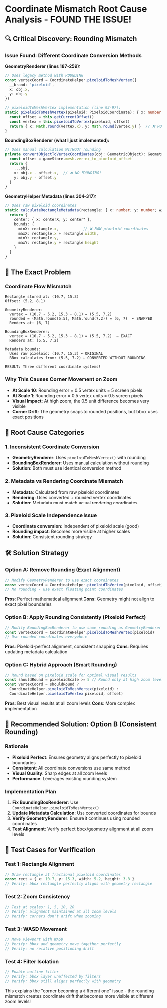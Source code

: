 # Coordinate Mismatch Root Cause Analysis - FOUND THE ISSUE!

## 🔍 Critical Discovery: Rounding Mismatch

### Issue Found: Different Coordinate Conversion Methods

**GeometryRenderer (lines 187-259):**
```typescript
// Uses legacy method with ROUNDING
const vertexCoord = CoordinateHelper.pixeloidToMeshVertex({
  __brand: 'pixeloid',
  x: obj.x,
  y: obj.y
})

// pixeloidToMeshVertex implementation (line 93-97):
static pixeloidToMeshVertex(pixeloid: PixeloidCoordinate): { x: number, y: number } {
  const offset = this.getCurrentOffset()
  const vertex = this.pixeloidToVertex(pixeloid, offset)
  return { x: Math.round(vertex.x), y: Math.round(vertex.y) }  // ❌ ROUNDING!
}
```

**BoundingBoxRenderer (what I just implemented):**
```typescript
// Uses manual calculation WITHOUT rounding
private convertObjectToVertexCoordinates(obj: GeometricObject): GeometricObject {
  const offset = gameStore.mesh.vertex_to_pixeloid_offset
  return {
    ...obj,
    x: obj.x - offset.x,  // ❌ NO ROUNDING!
    y: obj.y - offset.y
  }
}
```

**GeometryHelper Metadata (lines 304-317):**
```typescript
// Uses raw pixeloid coordinates
static calculateRectangleMetadata(rectangle: { x: number; y: number; width: number; height: number }): GeometricMetadata {
  return {
    center: { x: centerX, y: centerY },
    bounds: {
      minX: rectangle.x,           // ❌ RAW pixeloid coordinates
      maxX: rectangle.x + rectangle.width,
      minY: rectangle.y,
      maxY: rectangle.y + rectangle.height
    }
  }
}
```

## 🎯 The Exact Problem

### Coordinate Flow Mismatch
```
Rectangle stored at: (10.7, 15.3)
Offset: (5.2, 8.1)

GeometryRenderer:
  vertex = (10.7 - 5.2, 15.3 - 8.1) = (5.5, 7.2)
  rounded = (Math.round(5.5), Math.round(7.2)) = (6, 7)  ← SNAPPED
  Renders at: (6, 7)

BoundingBoxRenderer:
  vertex = (10.7 - 5.2, 15.3 - 8.1) = (5.5, 7.2)  ← EXACT
  Renders at: (5.5, 7.2)

Metadata bounds:
  Uses raw pixeloid: (10.7, 15.3) ← ORIGINAL
  BBox calculates from: (5.5, 7.2) ← CONVERTED WITHOUT ROUNDING

RESULT: Three different coordinate systems!
```

### Why This Causes Corner Movement on Zoom
- **At Scale 10**: Rounding error = 0.5 vertex units = 5 screen pixels
- **At Scale 1**: Rounding error = 0.5 vertex units = 0.5 screen pixels
- **Visual Impact**: At high zoom, the 0.5 unit difference becomes very visible
- **Corner Drift**: The geometry snaps to rounded positions, but bbox uses exact positions

## 🔧 Root Cause Categories

### 1. Inconsistent Coordinate Conversion
- **GeometryRenderer**: Uses `pixeloidToMeshVertex()` with rounding
- **BoundingBoxRenderer**: Uses manual calculation without rounding
- **Solution**: Both must use identical conversion method

### 2. Metadata vs Rendering Coordinate Mismatch  
- **Metadata**: Calculated from raw pixeloid coordinates
- **Rendering**: Uses converted + rounded vertex coordinates
- **Solution**: Metadata must match actual rendering coordinates

### 3. Pixeloid Scale Independence Issue
- **Coordinate conversion**: Independent of pixeloid scale (good)
- **Rounding impact**: Becomes more visible at higher scales
- **Solution**: Consistent rounding strategy

## 🛠️ Solution Strategy

### Option A: Remove Rounding (Exact Alignment)
```typescript
// Modify GeometryRenderer to use exact coordinates
const vertexCoord = CoordinateHelper.pixeloidToVertex(pixeloid, offset)
// No rounding - use exact floating point coordinates
```

**Pros**: Perfect mathematical alignment
**Cons**: Geometry might not align to exact pixel boundaries

### Option B: Apply Rounding Consistently (Pixeloid Perfect)
```typescript
// Modify BoundingBoxRenderer to use same rounding as GeometryRenderer
const vertexCoord = CoordinateHelper.pixeloidToMeshVertex(pixeloid)
// Use rounded coordinates everywhere
```

**Pros**: Pixeloid-perfect alignment, consistent snapping
**Cons**: Requires updating metadata calculation

### Option C: Hybrid Approach (Smart Rounding)
```typescript
// Round based on pixeloid scale for optimal visual results
const shouldRound = pixeloidScale >= 5 // Round only at high zoom levels
const vertexCoord = shouldRound ? 
  CoordinateHelper.pixeloidToMeshVertex(pixeloid) :
  CoordinateHelper.pixeloidToVertex(pixeloid, offset)
```

**Pros**: Best visual results at all zoom levels
**Cons**: More complex implementation

## 🎯 Recommended Solution: Option B (Consistent Rounding)

### Rationale
- **Pixeloid Perfect**: Ensures geometry aligns perfectly to pixeloid boundaries
- **Consistent**: All coordinate conversions use same method
- **Visual Quality**: Sharp edges at all zoom levels
- **Performance**: Leverages existing rounding system

### Implementation Plan
1. **Fix BoundingBoxRenderer**: Use `CoordinateHelper.pixeloidToMeshVertex()`
2. **Update Metadata Calculation**: Use converted coordinates for bounds
3. **Verify GeometryRenderer**: Ensure it continues using rounded coordinates
4. **Test Alignment**: Verify perfect bbox/geometry alignment at all zoom levels

## 🧪 Test Cases for Verification

### Test 1: Rectangle Alignment
```typescript
// Draw rectangle at fractional pixeloid coordinates
const rect = { x: 10.7, y: 15.3, width: 5.2, height: 3.8 }
// Verify: bbox rectangle perfectly aligns with geometry rectangle
```

### Test 2: Zoom Consistency  
```typescript
// Test at scales: 1, 5, 10, 20
// Verify: alignment maintained at all zoom levels
// Verify: corners don't drift when zooming
```

### Test 3: WASD Movement
```typescript
// Move viewport with WASD
// Verify: bbox and geometry move together perfectly
// Verify: no relative positioning drift
```

### Test 4: Filter Isolation
```typescript
// Enable outline filter
// Verify: bbox layer unaffected by filters
// Verify: bbox still aligns perfectly with geometry
```

This explains the "corner becoming a different one" issue - the rounding mismatch creates coordinate drift that becomes more visible at different zoom levels!